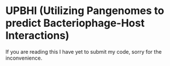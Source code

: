 # UPBHI (Utilizing Pangenomes to predict Bacteriophage-Host Interactions)

If you are reading this I have yet to submit my code, sorry for the inconvenience.
